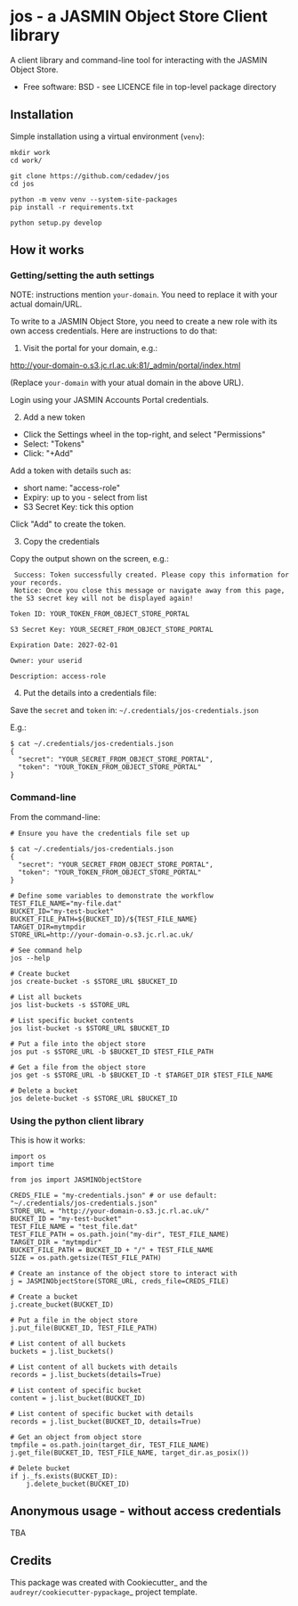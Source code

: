 # jos - a JASMIN Object Store Client library

A client library and command-line tool for interacting with the JASMIN Object Store.

* Free software: BSD - see LICENCE file in top-level package directory

## Installation

Simple installation using a virtual environment (`venv`):

```
mkdir work
cd work/

git clone https://github.com/cedadev/jos
cd jos

python -m venv venv --system-site-packages
pip install -r requirements.txt

python setup.py develop
``` 

## How it works

### Getting/setting the auth settings

NOTE: instructions mention `your-domain`. You need to replace it with your actual domain/URL.

To write to a JASMIN Object Store, you need to create a new role with its own access credentials.
Here are instructions to do that:

1. Visit the portal for your domain, e.g.:

http://your-domain-o.s3.jc.rl.ac.uk:81/_admin/portal/index.html

(Replace `your-domain` with your atual domain in the above URL).

Login using your JASMIN Accounts Portal credentials.

2. Add a new token

- Click the Settings wheel in the top-right, and select "Permissions"
- Select: "Tokens"
- Click: "+Add"

Add a token with details such as:

- short name: "access-role"
- Expiry: up to you - select from list
- S3 Secret Key: tick this option

Click "Add" to create the token.

3. Copy the credentials

Copy the output shown on the screen, e.g.:

```
 Success: Token successfully created. Please copy this information for your records.
 Notice: Once you close this message or navigate away from this page, the S3 secret key will not be displayed again!

Token ID: YOUR_TOKEN_FROM_OBJECT_STORE_PORTAL

S3 Secret Key: YOUR_SECRET_FROM_OBJECT_STORE_PORTAL

Expiration Date: 2027-02-01

Owner: your userid

Description: access-role
```

4. Put the details into a credentials file:

Save the `secret` and `token` in: `~/.credentials/jos-credentials.json`

E.g.:

```
$ cat ~/.credentials/jos-credentials.json
{
  "secret": "YOUR_SECRET_FROM_OBJECT_STORE_PORTAL",
  "token": "YOUR_TOKEN_FROM_OBJECT_STORE_PORTAL"
}
```

### Command-line

From the command-line:

```
# Ensure you have the credentials file set up

$ cat ~/.credentials/jos-credentials.json
{
  "secret": "YOUR_SECRET_FROM_OBJECT_STORE_PORTAL",
  "token": "YOUR_TOKEN_FROM_OBJECT_STORE_PORTAL"
}

# Define some variables to demonstrate the workflow
TEST_FILE_NAME="my-file.dat"
BUCKET_ID="my-test-bucket"
BUCKET_FILE_PATH=${BUCKET_ID}/${TEST_FILE_NAME}
TARGET_DIR=mytmpdir
STORE_URL=http://your-domain-o.s3.jc.rl.ac.uk/

# See command help
jos --help

# Create bucket
jos create-bucket -s $STORE_URL $BUCKET_ID

# List all buckets
jos list-buckets -s $STORE_URL

# List specific bucket contents
jos list-bucket -s $STORE_URL $BUCKET_ID

# Put a file into the object store
jos put -s $STORE_URL -b $BUCKET_ID $TEST_FILE_PATH

# Get a file from the object store
jos get -s $STORE_URL -b $BUCKET_ID -t $TARGET_DIR $TEST_FILE_NAME

# Delete a bucket
jos delete-bucket -s $STORE_URL $BUCKET_ID

```

### Using the python client library
 
This is how it works:

```
import os
import time

from jos import JASMINObjectStore

CREDS_FILE = "my-credentials.json" # or use default: "~/.credentials/jos-credentials.json"
STORE_URL = "http://your-domain-o.s3.jc.rl.ac.uk/"
BUCKET_ID = "my-test-bucket"
TEST_FILE_NAME = "test_file.dat"
TEST_FILE_PATH = os.path.join("my-dir", TEST_FILE_NAME)
TARGET_DIR = "mytmpdir"
BUCKET_FILE_PATH = BUCKET_ID + "/" + TEST_FILE_NAME
SIZE = os.path.getsize(TEST_FILE_PATH)

# Create an instance of the object store to interact with
j = JASMINObjectStore(STORE_URL, creds_file=CREDS_FILE)

# Create a bucket
j.create_bucket(BUCKET_ID)

# Put a file in the object store
j.put_file(BUCKET_ID, TEST_FILE_PATH)

# List content of all buckets
buckets = j.list_buckets()

# List content of all buckets with details
records = j.list_buckets(details=True)

# List content of specific bucket
content = j.list_bucket(BUCKET_ID)

# List content of specific bucket with details
records = j.list_bucket(BUCKET_ID, details=True)

# Get an object from object store
tmpfile = os.path.join(target_dir, TEST_FILE_NAME)
j.get_file(BUCKET_ID, TEST_FILE_NAME, target_dir.as_posix())

# Delete bucket
if j._fs.exists(BUCKET_ID):
    j.delete_bucket(BUCKET_ID)

```

## Anonymous usage - without access credentials

TBA

## Credits

This package was created with Cookiecutter_ and the `audreyr/cookiecutter-pypackage`_ project template.


